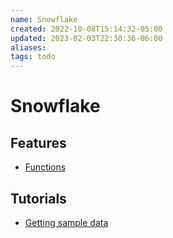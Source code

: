 ```yaml
---
name: Snowflake
created: 2022-10-08T15:14:32-05:00
updated: 2023-02-03T22:30:36-06:00
aliases: 
tags: todo
---
```


# Snowflake

## Features
- [Functions](https://docs.snowflake.com/en/sql-reference-functions.html)

## Tutorials
- [Getting sample data](https://docs.snowflake.net/manuals/user-guide/sample-data-using.html)

